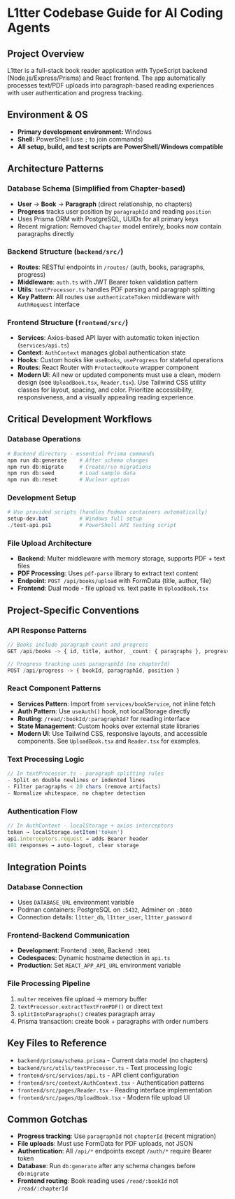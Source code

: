 # L1tter Codebase Guide for AI Coding Agents

## Project Overview

L1tter is a full-stack book reader application with TypeScript backend (Node.js/Express/Prisma) and React frontend. The app automatically processes text/PDF uploads into paragraph-based reading experiences with user authentication and progress tracking.

## Environment & OS

- **Primary development environment:** Windows
- **Shell:** PowerShell (use `;` to join commands)
- **All setup, build, and test scripts are PowerShell/Windows compatible**

## Architecture Patterns

### Database Schema (Simplified from Chapter-based)

- **User** → **Book** → **Paragraph** (direct relationship, no chapters)
- **Progress** tracks user position by `paragraphId` and reading `position`
- Uses Prisma ORM with PostgreSQL, UUIDs for all primary keys
- Recent migration: Removed `Chapter` model entirely, books now contain paragraphs directly

### Backend Structure (`backend/src/`)

- **Routes**: RESTful endpoints in `/routes/` (auth, books, paragraphs, progress)
- **Middleware**: `auth.ts` with JWT Bearer token validation pattern
- **Utils**: `textProcessor.ts` handles PDF parsing and paragraph splitting
- **Key Pattern**: All routes use `authenticateToken` middleware with `AuthRequest` interface

### Frontend Structure (`frontend/src/`)

- **Services**: Axios-based API layer with automatic token injection (`services/api.ts`)
- **Context**: `AuthContext` manages global authentication state
- **Hooks**: Custom hooks like `useBooks`, `useProgress` for stateful operations
- **Routes**: React Router with `ProtectedRoute` wrapper component
- **Modern UI**: All new or updated components must use a clean, modern design (see `UploadBook.tsx`, `Reader.tsx`). Use Tailwind CSS utility classes for layout, spacing, and color. Prioritize accessibility, responsiveness, and a visually appealing reading experience.

## Critical Development Workflows

### Database Operations

```powershell
# Backend directory - essential Prisma commands
npm run db:generate    # After schema changes
npm run db:migrate     # Create/run migrations
npm run db:seed        # Load sample data
npm run db:reset       # Nuclear option
```

### Development Setup

```powershell
# Use provided scripts (handles Podman containers automatically)
setup-dev.bat          # Windows full setup
./test-api.ps1         # PowerShell API testing script
```

### File Upload Architecture

- **Backend**: Multer middleware with memory storage, supports PDF + text files
- **PDF Processing**: Uses `pdf-parse` library to extract text content
- **Endpoint**: `POST /api/books/upload` with FormData (title, author, file)
- **Frontend**: Dual mode - file upload vs. text paste in `UploadBook.tsx`

## Project-Specific Conventions

### API Response Patterns

```typescript
// Books include paragraph count and progress
GET /api/books -> { id, title, author, _count: { paragraphs }, progress[] }

// Progress tracking uses paragraphId (no chapterId)
POST /api/progress -> { bookId, paragraphId, position }
```

### React Component Patterns

- **Services Pattern**: Import from `services/bookService`, not inline fetch
- **Auth Pattern**: Use `useAuth()` hook, not localStorage directly
- **Routing**: `/read/:bookId/:paragraphId?` for reading interface
- **State Management**: Custom hooks over external state libraries
- **Modern UI**: Use Tailwind CSS, responsive layouts, and accessible components. See `UploadBook.tsx` and `Reader.tsx` for examples.

### Text Processing Logic

```typescript
// In textProcessor.ts - paragraph splitting rules
- Split on double newlines or indented lines
- Filter paragraphs < 20 chars (remove artifacts)
- Normalize whitespace, no chapter detection
```

### Authentication Flow

```typescript
// In AuthContext - localStorage + axios interceptors
token → localStorage.setItem('token')
api.interceptors.request → adds Bearer header
401 responses → auto-logout, clear storage
```

## Integration Points

### Database Connection

- Uses `DATABASE_URL` environment variable
- Podman containers: PostgreSQL on `:5432`, Adminer on `:8080`
- Connection details: `l1tter_db`, `l1tter_user`, `l1tter_password`

### Frontend-Backend Communication

- **Development**: Frontend `:3000`, Backend `:3001`
- **Codespaces**: Dynamic hostname detection in `api.ts`
- **Production**: Set `REACT_APP_API_URL` environment variable

### File Processing Pipeline

1. `multer` receives file upload → memory buffer
2. `textProcessor.extractTextFromPDF()` or direct text
3. `splitIntoParagraphs()` creates paragraph array
4. Prisma transaction: create book + paragraphs with order numbers

## Key Files to Reference

- `backend/prisma/schema.prisma` - Current data model (no chapters)
- `backend/src/utils/textProcessor.ts` - Text processing logic
- `frontend/src/services/api.ts` - API client configuration
- `frontend/src/context/AuthContext.tsx` - Authentication patterns
- `frontend/src/pages/Reader.tsx` - Reading interface implementation
- `frontend/src/pages/UploadBook.tsx` - Modern file upload UI

## Common Gotchas

- **Progress tracking**: Use `paragraphId` not `chapterId` (recent migration)
- **File uploads**: Must use FormData for PDF uploads, not JSON
- **Authentication**: All `/api/*` endpoints except `/auth/*` require Bearer token
- **Database**: Run `db:generate` after any schema changes before `db:migrate`
- **Frontend routing**: Book reading uses `/read/:bookId` not `/read/:chapterId`
